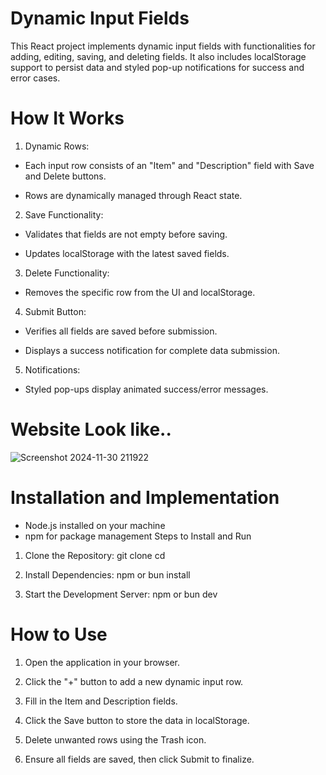 # Dynamic Input Fields
  This React project implements dynamic input fields with functionalities for adding, editing, saving, and deleting fields. It also includes localStorage support to persist data and styled pop-up notifications for success and error cases.

# How It Works

1. Dynamic Rows:

  * Each input row consists of an "Item" and "Description" field with Save and Delete buttons.

  * Rows are dynamically managed through React state.

2. Save Functionality:

  * Validates that fields are not empty before saving.

  * Updates localStorage with the latest saved fields.

3. Delete Functionality:

  * Removes the specific row from the UI and localStorage.

4. Submit Button:

  * Verifies all fields are saved before submission.

  * Displays a success notification for complete data submission.

5. Notifications:

  * Styled pop-ups display animated success/error messages.
# Website Look like..
![Screenshot 2024-11-30 211922](https://github.com/user-attachments/assets/348959c2-fba6-4adf-a7fc-1da2d6799d23)

# Installation and Implementation
  * Node.js installed on your machine
  * npm for package management
Steps to Install and Run
1. Clone the Repository:
    git clone <repository-url>
    cd <repository-folder>

2. Install Dependencies:
    npm or bun install

3. Start the Development Server:
    npm or bun dev
   
# How to Use

1. Open the application in your browser.

2. Click the "+" button to add a new dynamic input row.

3. Fill in the Item and Description fields.

4. Click the Save button to store the data in localStorage.

5. Delete unwanted rows using the Trash icon.

6. Ensure all fields are saved, then click Submit to finalize.



  
